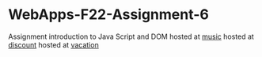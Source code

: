 # WebApps-F22-Assignment-6
Assignment introduction to Java Script and DOM
hosted at [music](https://44-563-web-apps-f22.github.io/44563-webapps-assignment-6-sravanth3108/music.html)
hosted at [discount](https://44-563-web-apps-f22.github.io/44563-webapps-assignment-6-sravanth3108/discount.html)
hosted at [vacation](https://44-563-web-apps-f22.github.io/44563-webapps-assignment-6-sravanth3108//vacation.html)
